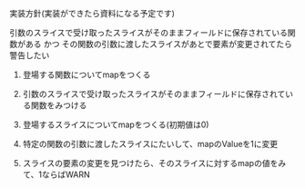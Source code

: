 実装方針(実装ができたら資料になる予定です)

引数のスライスで受け取ったスライスがそのままフィールドに保存されている関数がある かつ その関数の引数に渡したスライスがあとで要素が変更されてたら警告したい

1. 登場する関数についてmapをつくる
2. 引数のスライスで受け取ったスライスがそのままフィールドに保存されている関数をみつける

1. 登場するスライスについてmapをつくる(初期値は0)
2. 特定の関数の引数に渡したスライスにたいして、mapのValueを1に変更
3. スライスの要素の変更を見つけたら、そのスライスに対するmapの値をみて、1ならばWARN